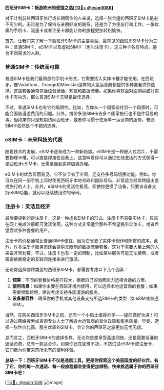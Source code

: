 **西班牙SIM卡：畅游欧洲的便捷之选[[TG💪+ @esim1088](https://t.me/s/esim1088)]**

对于计划前往西班牙旅行或长期居住的人来说，选择一张合适的西班牙SIM卡是必不可少的。无论是为了保持与亲朋好友的联系，还是为了方便出行和工作，一张优质的手机卡、流量卡或者注册卡都能让你的旅程更加轻松愉快。

首先，让我们来了解一下西班牙SIM卡的主要类型。最常见的西班牙SIM卡分为三种：普通SIM卡、eSIM卡以及虚拟SIM卡（也叫注册卡）。这三种卡各有特点，适合不同需求的人群。

### 普通SIM卡：传统而可靠

普通SIM卡是我们最熟悉的手机卡形式，它需要插入实体卡槽才能使用。在西班牙，像Vodafone、Orange和Movistar这样的大型运营商都提供多种套餐供你选择。这些套餐通常包括语音通话、短信和数据流量。如果你喜欢面对面购买或对实体卡有执念，那么普通SIM卡无疑是最佳选择。

不过，普通SIM卡也有它的局限性。比如，当你从一个国家前往另一个国家时，可能会面临漫游费用的问题。此外，携带多张SIM卡去多个国家旅行也不是件容易的事。但如果你只是短期访问西班牙，或者你习惯于使用单一运营商的服务，普通SIM卡依然是个不错的选择。

### eSIM卡：未来科技的代表

随着技术的发展，eSIM卡逐渐成为一种新趋势。eSIM卡是一种嵌入式芯片，不需要物理卡槽，可以直接焊接在设备上。这意味着你可以通过在线激活的方式获得一张西班牙eSIM卡，无需亲自到实体店铺办理。

eSIM卡的优势显而易见。它不仅节省了空间，还支持多号码切换功能。例如，你可以在同一部手机上同时使用西班牙本地号码和国际号码，非常适合经常跨国出差或旅行的人士。此外，eSIM卡的灵活性极高，即使你更换了设备，只要该设备支持eSIM功能，就可以继续使用你的号码。

### 注册卡：灵活且经济

最后要提到的是注册卡，这是一种虚拟SIM卡的形式。注册卡不需要实体卡，只需在网上完成注册即可激活使用。这种方式非常适合那些不希望携带实体卡，或者希望尝试多种套餐的用户。

注册卡的价格通常比普通SIM卡便宜，因为它省去了实体卡制作和邮寄的成本。此外，许多注册卡服务商还会提供无限制的数据流量套餐，这对于需要大量上网的人来说非常划算。不过，注册卡也有一定的限制，比如某些服务可能无法使用，或者需要依赖稳定的互联网连接来进行激活。

无论你选择哪种类型的西班牙SIM卡，都需要考虑以下几个因素：

1. **预算**：不同的套餐价格差异较大，根据自己的消费能力选择合适的方案。
2. **使用场景**：如果你主要在西班牙境内使用，可以选择本地运营商的套餐；如果需要频繁跨境，建议考虑支持多国漫游的服务。
3. **设备兼容性**：确保你的手机或其他设备支持所选SIM卡的类型（如eSIM或普通SIM）。

当然，在购买西班牙SIM卡之前，还有一个小贴士值得分享——提前做好功课！可以通过网络搜索或咨询专业人士了解各大运营商的具体政策和服务质量。毕竟，选择一张性价比高、服务优质的SIM卡，会让你的西班牙之旅更加无忧无虑。

总而言之，西班牙SIM卡的选择多样，无论你是想享受高速网络，还是需要低廉的通话资费，总有一款适合你。如果你还在犹豫不决，不妨试试eSIM卡或注册卡，它们能为你带来前所未有的便利体验。

**总结一下：西班牙SIM卡不仅是通信工具，更是你探索这个美丽国度的好伙伴。有了它，你的每一次通话、每一段旅程都会变得更加顺畅。快来挑选属于你的西班牙SIM卡吧！**

[[TG💪+ @esim1088](https://t.me/s/esim1088) ![Image](https://i.postimg.cc/4NQfJmqS/Snipaste-2025-05-13-00-14-12.png)]